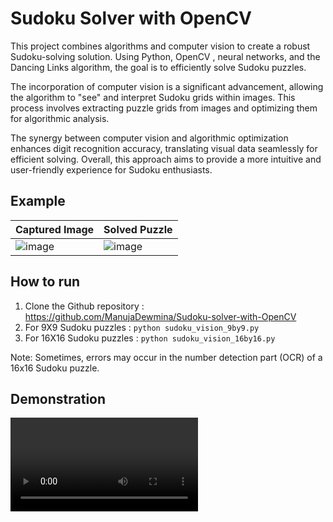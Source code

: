 # Sudoku Solver with OpenCV

This project combines algorithms and computer vision to create a robust Sudoku-solving solution. Using Python, OpenCV , neural networks, and the Dancing Links algorithm, the goal is to efficiently solve Sudoku puzzles. 

The incorporation of computer vision is a significant advancement, allowing the algorithm to "see" and interpret Sudoku grids within images. This process involves extracting puzzle grids from images and optimizing them for algorithmic analysis. 

The synergy between computer vision and algorithmic optimization enhances digit recognition accuracy, translating visual data seamlessly for efficient solving. Overall, this approach aims to provide a more intuitive and user-friendly experience for Sudoku enthusiasts.

## Example

| Captured Image         | Solved Puzzle          |
| ---------------------- | ---------------------- |
| ![image](https://github.com/ManujaDewmina/Sudoku-solver-with-OpenCV/blob/0e1a2182f8dba2cb8793df21980d147aae3421d3/Images/Solved/capture.jpg) | ![image](https://github.com/ManujaDewmina/Sudoku-solver-with-OpenCV/blob/0e1a2182f8dba2cb8793df21980d147aae3421d3/Images/Solved/answer.jpg) |

## How to run

1. Clone the Github repository : https://github.com/ManujaDewmina/Sudoku-solver-with-OpenCV
2. For 9X9 Sudoku puzzles : `python sudoku_vision_9by9.py` 
3. For 16X16 Sudoku puzzles : `python sudoku_vision_16by16.py` 

Note: Sometimes, errors may occur in the number detection part (OCR) of a 16x16 Sudoku puzzle.

## Demonstration

![video](https://github.com/ManujaDewmina/Sudoku-solver-with-OpenCV/blob/0e1a2182f8dba2cb8793df21980d147aae3421d3/Demonstration/Video_demonstration.mp4)